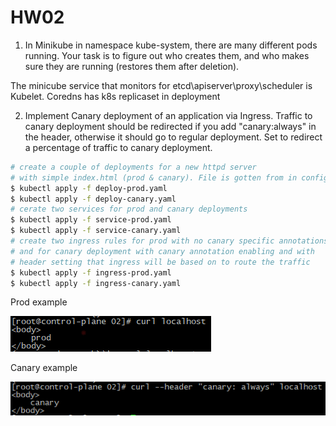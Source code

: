 # HW02

1. In Minikube in namespace kube-system, there are many different pods running. Your task is to figure out who creates them, and who makes sure they are running (restores them after deletion). 

The minicube service that monitors for etcd\apiserver\proxy\scheduler is Kubelet. Coredns has k8s replicaset in deployment

2. Implement Canary deployment of an application via Ingress. Traffic to canary deployment should be redirected if you add "canary:always" in the header, otherwise it should go to regular deployment. Set to redirect a percentage of traffic to canary deployment.

```bash
# create a couple of deployments for a new httpd server 
# with simple index.html (prod & canary). File is gotten from in configmap
$ kubectl apply -f deploy-prod.yaml
$ kubectl apply -f deploy-canary.yaml
# cerate two services for prod and canary deployments
$ kubectl apply -f service-prod.yaml
$ kubectl apply -f service-canary.yaml
# create two ingress rules for prod with no canary specific annotations
# and for canary deployment with canary annotation enabling and with 
# header setting that ingress will be based on to route the traffic
$ kubectl apply -f ingress-prod.yaml
$ kubectl apply -f ingress-canary.yaml
```

Prod example

<img src="img\prod.png">

Canary example

<img src="img\canary.png">